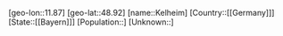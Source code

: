﻿---
location: [48.92,11.87]
type: City
tags:
- geo/City


SpocWebEntityId: 31374
isDeleted: false
confidential: public

---
[geo-lon::11.87]
[geo-lat::48.92]
[name::Kelheim]
[Country::[[Germany]]]
[State::[[Bayern]]]
[Population::]
[Unknown::]

